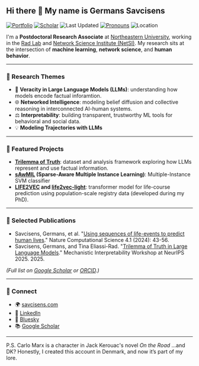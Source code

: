 ## Hi there 👋 My name is Germans Savcisens

[![Portfolio](https://img.shields.io/badge/Academic-Portfolio-darkgreen)](https://savcisens.com)
[![Scholar](https://img.shields.io/badge/Google_Scholar-Profile-blueviolet)](https://scholar.google.com/citations?hl=en&user=60I1M-oAAAAJ)
![Last Updated](https://img.shields.io/github/last-commit/carlomarxdk/carlomarxdk?label=Last%20updated&color=blue)
[![Pronouns](https://img.shields.io/badge/Pronouns-he%2Fhim-yellow)](https://pronouns.org/what-and-why)
![Location](https://img.shields.io/badge/Boston-USA-red)

I'm a **Postdoctoral Research Associate** at [Northeastern University](https://www.khoury.northeastern.edu/), working in the [Rad Lab](https://eliassi.org/radlab.html) and [Network Science Institute (NetSI)](https://www.networkscienceinstitute.org/). My research sits at the intersection of **machine learning**, **network science**, and **human behavior**.

---

### 🔬 Research Themes

* 🧠 **Veracity in Large Language Models (LLMs)**: understanding how models encode factual inforamtion.
* 🌐 **Networked Intelligence**: modeling belief diffusion and collective reasoning in interconnected AI-human systems.
* ⚖️ **Interpretability**: building transparent, trustworthy ML tools for behavioral and social data.
* 💡 **Modeling Trajectories with LLMs** 

---

### 🧩 Featured Projects

* **[Trilemma of Truth](https://github.com/carlomarxdk/trilemma-of-truth)**: dataset and analysis framework exploring how LLMs represent and use factual information.
* **[sAwMIL](https://github.com/carlomarxdk/sawmil) (Sparse-Aware Multiple Instance Learning)**: Multiple-Instance SVM classifier
* **[LIFE2VEC](https://github.com/SocialComplexityLab/life2vec) and [life2vec-light](https://github.com/carlomarxdk/life2vec-light)**: transformer model for life-course prediction using population-scale registry data (developed during my PhD).

---

### 📄 Selected Publications

* Savcisens, Germans, et al. "[Using sequences of life-events to predict human lives](https://life2vec.dk)." Nature Computational Science 4.1 (2024): 43-56.
* Savcisens, Germans, and Tina Eliassi-Rad. "[Trilemma of Truth in Large Language Models](https://openreview.net/forum?id=z7dLG2ycRf)." Mechanistic Interpretability Workshop at NeurIPS 2025. 2025.

*(Full list on [Google Scholar](https://scholar.google.com/citations?user=60I1M-oAAAAJ&hl=en) or [ORCID](https://orcid.org/0000-0002-5811-3230).)*

---


### 💬 Connect

* 🌍 [savcisens.com](https://savcisens.com)
* 💼 [LinkedIn](https://www.linkedin.com/in/germans-savcisens/)
* 🧵 [Bluesky](https://bsky.app/profile/savcisens.com)
* 📚 [Google Scholar](https://scholar.google.com/citations?hl=en&user=60I1M-oAAAAJ)

---
P.S. Carlo Marx is a character in Jack Kerouac's novel *On the Road* ...and DK? Honestly, I created this account in Denmark, and now it’s part of my lore.
